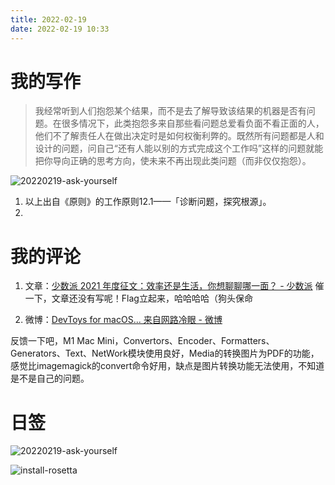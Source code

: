 ```yaml
---
title: 2022-02-19
date: 2022-02-19 10:33
---
```


# 我的写作

> 我经常听到人们抱怨某个结果，而不是去了解导致该结果的机器是否有问题。在很多情况下，此类抱怨多来自那些看问题总爱看负面不看正面的人，他们不了解责任人在做出决定时是如何权衡利弊的。既然所有问题都是人和设计的问题，问自己“还有人能以别的方式完成这个工作吗”这样的问题就能把你导向正确的思考方向，使未来不再出现此类问题（而非仅仅抱怨）。

![20220219-ask-yourself](http://images.iotop.work/uPic/20220219-ask-yourself.jpeg)

1. 以上出自《原则》的工作原则12.1——「诊断问题，探究根源」。
2. 


# 我的评论
1. 文章：[少数派 2021 年度征文：效率还是生活，你想聊聊哪一面？ - 少数派](https://sspai.com/post/70693)
催一下，文章还没有写呢！Flag立起来，哈哈哈哈（狗头保命

2. 微博：[DevToys for macOS... 来自网路冷眼 - 微博](https://weibo.com/1715118170/LfEZTvu6E?type=comment#_rnd1645253695647)

反馈一下吧，M1 Mac Mini，Convertors、Encoder、Formatters、Generators、Text、NetWork模块使用良好，Media的转换图片为PDF的功能，感觉比imagemagick的convert命令好用，缺点是图片转换功能无法使用，不知道是不是自己的问题。


# 日签
![20220219-ask-yourself](http://images.iotop.work/mweb/20220219-Crossing-the-thorns-in-life.jpeg)

![install-rosetta](http://blog.iotop.work/image/install-rosetta.png)
